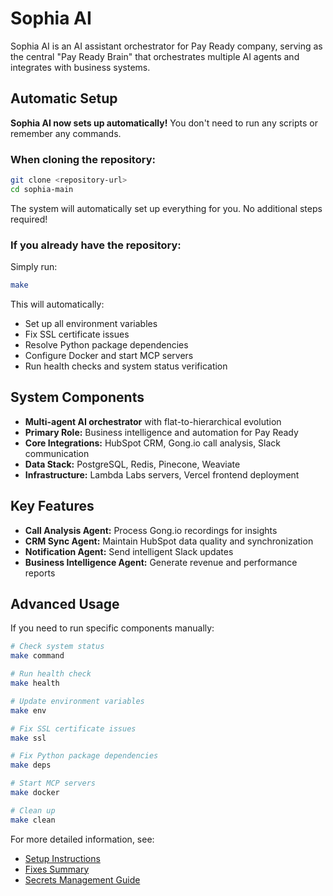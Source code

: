 # Sophia AI

Sophia AI is an AI assistant orchestrator for Pay Ready company, serving as the central "Pay Ready Brain" that orchestrates multiple AI agents and integrates with business systems.

## Automatic Setup

**Sophia AI now sets up automatically!** You don't need to run any scripts or remember any commands.

### When cloning the repository:

```bash
git clone <repository-url>
cd sophia-main
```

The system will automatically set up everything for you. No additional steps required!

### If you already have the repository:

Simply run:

```bash
make
```

This will automatically:
- Set up all environment variables
- Fix SSL certificate issues
- Resolve Python package dependencies
- Configure Docker and start MCP servers
- Run health checks and system status verification

## System Components

- **Multi-agent AI orchestrator** with flat-to-hierarchical evolution
- **Primary Role:** Business intelligence and automation for Pay Ready
- **Core Integrations:** HubSpot CRM, Gong.io call analysis, Slack communication
- **Data Stack:** PostgreSQL, Redis, Pinecone, Weaviate
- **Infrastructure:** Lambda Labs servers, Vercel frontend deployment

## Key Features

- **Call Analysis Agent:** Process Gong.io recordings for insights
- **CRM Sync Agent:** Maintain HubSpot data quality and synchronization
- **Notification Agent:** Send intelligent Slack updates
- **Business Intelligence Agent:** Generate revenue and performance reports

## Advanced Usage

If you need to run specific components manually:

```bash
# Check system status
make command

# Run health check
make health

# Update environment variables
make env

# Fix SSL certificate issues
make ssl

# Fix Python package dependencies
make deps

# Start MCP servers
make docker

# Clean up
make clean
```

For more detailed information, see:
- [Setup Instructions](SETUP_INSTRUCTIONS.md)
- [Fixes Summary](SOPHIA_FIXES_SUMMARY.md)
- [Secrets Management Guide](SECRETS_MANAGEMENT_GUIDE.md)
